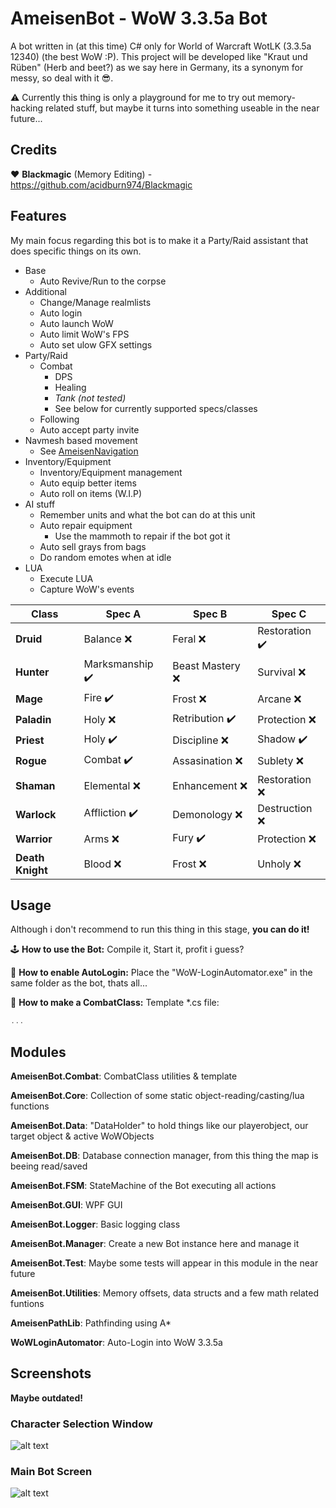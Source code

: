 # AmeisenBot - WoW 3.3.5a Bot 

A bot written in (at this time) C# only for World of Warcraft WotLK (3.3.5a 12340) (the best WoW :P).
This project will be developed like "Kraut und Rüben" (Herb and beet?) as we say here in Germany, its a synonym for messy, so deal with it 😎.

⚠️ Currently this thing is only a playground for me to try out memory-hacking related stuff, but maybe it turns into something useable in the near future...

## Credits

❤️ **Blackmagic** (Memory Editing) - https://github.com/acidburn974/Blackmagic

## Features

My main focus regarding this bot is to make it a Party/Raid assistant that does specific things on its own.

* Base
    * Auto Revive/Run to the corpse
* Additional    
    * Change/Manage realmlists
    * Auto login
    * Auto launch WoW
    * Auto limit WoW's FPS
    * Auto set ulow GFX settings
* Party/Raid
    * Combat
        * DPS
        * Healing
        * *Tank (not tested)*
        * See below for currently supported specs/classes
    * Following
    * Auto accept party invite
* Navmesh based movement
    * See [AmeisenNavigation](https://github.com/Jnnshschl/AmeisenNavigation)
* Inventory/Equipment
    * Inventory/Equipment management
    * Auto equip better items
    * Auto roll on items (W.I.P)
* AI stuff
    * Remember units and what the bot can do at this unit
    * Auto repair equipment
        * Use the mammoth to repair if the bot got it
    * Auto sell grays from bags
    * Do random emotes when at idle
* LUA
    * Execute LUA
    * Capture WoW's events

**Class** | **Spec A** | **Spec B** | **Spec C**
------------ | ------------- | ------------- | -------------
**Druid** | Balance ❌ | Feral ❌ | Restoration ✔️
**Hunter** | Marksmanship ✔️ | Beast Mastery ❌ | Survival ❌
**Mage** | Fire ✔️ | Frost ❌ | Arcane ❌
**Paladin** | Holy ❌ | Retribution ✔️ | Protection ❌
**Priest** | Holy ✔️ | Discipline ❌ | Shadow ✔️
**Rogue** | Combat ✔️ | Assasination ❌ | Sublety ❌
**Shaman** | Elemental ❌ | Enhancement ❌ | Restoration ❌
**Warlock** | Affliction ✔️ | Demonology ❌ | Destruction ❌
**Warrior** | Arms ❌ | Fury ✔️ | Protection ❌
**Death Knight** | Blood ❌ | Frost ❌ | Unholy ❌

## Usage

Although i don't recommend to run this thing in this stage, **you can do it!**

🕹️ **How to use the Bot:**
Compile it, Start it, profit i guess?

🌵 **How to enable AutoLogin:**
Place the "WoW-LoginAutomator.exe" in the same folder as the bot, thats all...

🔪 **How to make a CombatClass:**
Template \*.cs file:
```c#
...
```

## Modules
**AmeisenBot.Combat**: CombatClass utilities & template

**AmeisenBot.Core**: Collection of some static object-reading/casting/lua functions

**AmeisenBot.Data**: "DataHolder" to hold things like our playerobject, our target object & active WoWObjects

**AmeisenBot.DB**: Database connection manager, from this thing the map is beeing read/saved

**AmeisenBot.FSM**: StateMachine of the Bot executing all actions

**AmeisenBot.GUI**: WPF GUI

**AmeisenBot.Logger**: Basic logging class

**AmeisenBot.Manager**: Create a new Bot instance here and manage it

**AmeisenBot.Test**: Maybe some tests will appear in this module in the near future

**AmeisenBot.Utilities**: Memory offsets, data structs and a few math related funtions

**AmeisenPathLib**: Pathfinding using A*

**WoWLoginAutomator**: Auto-Login into WoW 3.3.5a

## Screenshots

**Maybe outdated!**

### Character Selection Window

![alt text](https://github.com/Jnnshschl/WoW-3.3.5a-Bot/blob/master/images/charselect_auto.PNG?raw=true "Character selection Autologin")

### Main Bot Screen

![alt text](https://github.com/Jnnshschl/WoW-3.3.5a-Bot/blob/master/images/mainscreen.PNG?raw=true "Mainscreen")